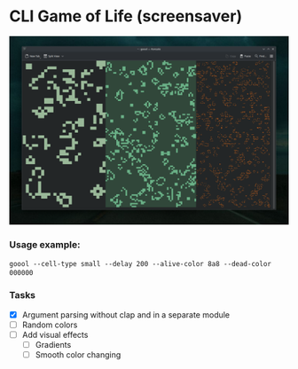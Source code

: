 # CLI Game of Life (screensaver)

![Preview image](assets/preview.png)

### Usage example:

```
goool --cell-type small --delay 200 --alive-color 8a8 --dead-color 000000
```

### Tasks
- [x] Argument parsing without clap and in a separate module
- [ ] Random colors
- [ ] Add visual effects
    - [ ] Gradients
    - [ ] Smooth color changing